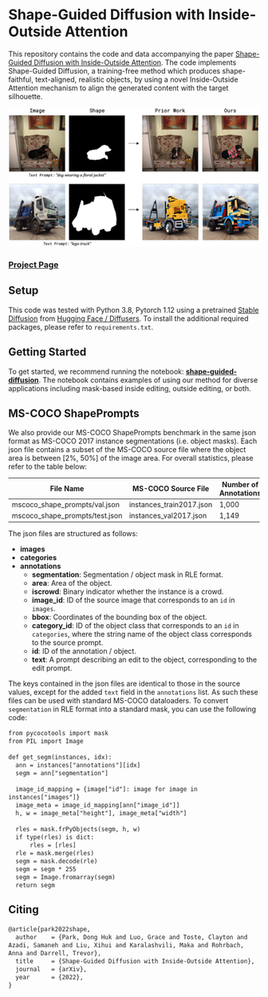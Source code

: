 # Shape-Guided Diffusion with Inside-Outside Attention
This repository contains the code and data accompanying the paper [Shape-Guided Diffusion with Inside-Outside Attention](shape-guided-diffusion.github.io). The code implements Shape-Guided Diffusion, a training-free method which produces shape-faithful, text-aligned, realistic objects, by using a novel Inside-Outside Attention mechanism to align the generated content with the target silhouette.

![teaser](assets/teaser.png)
### [Project Page](https://shape-guided-diffusion.github.io/)

## Setup
This code was tested with Python 3.8, Pytorch 1.12 using a pretrained [Stable Diffusion](https://huggingface.co/runwayml/stable-diffusion-v1-5) from [Hugging Face / Diffusers](https://huggingface.co/docs/diffusers/index). To install the additional required packages, please refer to `requirements.txt`.

## Getting Started
To get started, we recommend running the notebook: [**shape-guided-diffusion**](shape_guided_diffusion.ipynb). The notebook contains examples of using our method for diverse applications including mask-based inside editing, outside editing, or both. 

## MS-COCO ShapePrompts
We also provide our MS-COCO ShapePrompts benchmark in the same json format as MS-COCO 2017 instance segmentations (i.e. object masks). Each json file contains a subset of the MS-COCO source file where the object area is between [2%, 50%] of the image area. For overall statistics, please refer to the table below:

| File Name                         | MS-COCO Source File       | Number of Annotations |
| --------------------------------- | ------------------------- | --------------------- |
| mscoco_shape_prompts/val.json     | instances_train2017.json  | 1,000                 |
| mscoco_shape_prompts/test.json    | instances_val2017.json    | 1,149                 |

The json files are structured as follows:
- **images**
- **categories**
- **annotations**
    - **segmentation**: Segmentation / object mask in RLE format.
    - **area**: Area of the object.
    - **iscrowd**: Binary indicator whether the instance is a crowd.
    - **image_id**: ID of the source image that corresponds to an `id` in `images`.
    - **bbox**: Coordinates of the bounding box of the object.
    - **category_id**: ID of the object class that corresponds to an `id` in `categories`, where the string name of the object class corresponds to the source prompt.
    - **id**: ID of the annotation / object.
    - **text**: A prompt describing an edit to the object, corresponding to the edit prompt.

The keys contained in the json files are identical to those in the source values, except for the added `text` field in the `annotations` list. As such these files can be used with standard MS-COCO dataloaders. To convert `segmentation` in RLE format into a standard mask, you can use the following code:

```
from pycocotools import mask
from PIL import Image

def get_segm(instances, idx):
  ann = instances["annotations"][idx]
  segm = ann["segmentation"]
  
  image_id_mapping = {image["id"]: image for image in instances["images"]}
  image_meta = image_id_mapping[ann["image_id"]]
  h, w = image_meta["height"], image_meta["width"]

  rles = mask.frPyObjects(segm, h, w)
  if type(rles) is dict:
      rles = [rles]
  rle = mask.merge(rles)
  segm = mask.decode(rle)
  segm = segm * 255
  segm = Image.fromarray(segm)
  return segm
```

## Citing
```
@article{park2022shape,
  author    = {Park, Dong Huk and Luo, Grace and Toste, Clayton and Azadi, Samaneh and Liu, Xihui and Karalashvili, Maka and Rohrbach, Anna and Darrell, Trevor},
  title     = {Shape-Guided Diffusion with Inside-Outside Attention},
  journal   = {arXiv},
  year      = {2022},
}
```
